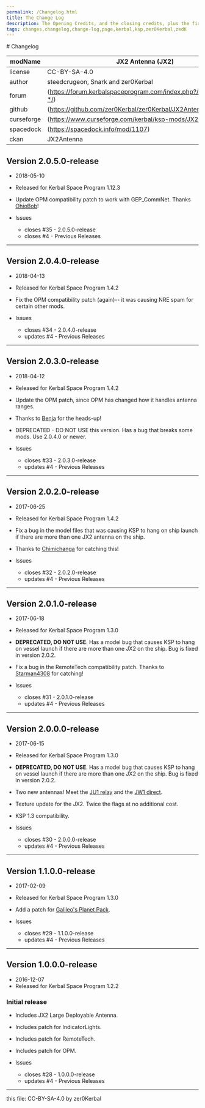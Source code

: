 ```yaml
---
permalink: /Changelog.html
title: The Change Log
description: The Opening Credits, and the closing credits, plus the first of two (or is three) end credit scenes
tags: changes,changelog,change-log,page,kerbal,ksp,zer0Kerbal,zedK
---
```

<!-- 
hdr-changelog.md v1.0.0.0
JX2 Antenna (JX2)
created: 13 May 2022
updated:
CC BY-ND 4.0 by zer0Kerbal
--># Changelog  
  
| modName    | JX2 Antenna (JX2)                                                 |
| ---------- | ----------------------------------------------------------------- |
| license    | CC-BY-SA-4.0                                                      |
| author     | steedcrugeon, Snark and zer0Kerbal                                |
| forum      | (https://forum.kerbalspaceprogram.com/index.php?/topic/153125-*/) |
| github     | (https://github.com/zer0Kerbal/zer0Kerbal/JX2Antenna)             |
| curseforge | (https://www.curseforge.com/kerbal/ksp-mods/JX2Antenna)           |
| spacedock  | (https://spacedock.info/mod/1107)                                 |
| ckan       | JX2Antenna                                                        |

## Version 2.0.5.0-release

* 2018-05-10
* Released for Kerbal Space Program 1.12.3

* Update OPM compatibility patch to work with GEP_CommNet. Thanks [OhioBob](https://forum.kerbalspaceprogram.com/index.php?/profile/128005-ohiobob/)!

* Issues
  * closes #35 - 2.0.5.0-release
  * closes #4 - Previous Releases

---

## Version 2.0.4.0-release

* 2018-04-13
* Released for Kerbal Space Program 1.4.2

* Fix the OPM compatibility patch (again)-- it was causing NRE spam for certain other mods.

* Issues
  * closes #34 - 2.0.4.0-release
  * updates #4 - Previous Releases

---

## Version 2.0.3.0-release

* 2018-04-12
* Released for Kerbal Space Program 1.4.2

* Update the OPM patch, since OPM has changed how it handles antenna ranges.
* Thanks to [Benja](https://forum.kerbalspaceprogram.com/index.php?/profile/187938-benja/) for the heads-up!
* DEPRECATED - DO NOT USE this version. Has a bug that breaks some mods. Use 2.0.4.0 or newer.

* Issues
  * closes #33 - 2.0.3.0-release
  * updates #4 - Previous Releases

---

## Version 2.0.2.0-release

* 2017-06-25
* Released for Kerbal Space Program 1.4.2

* Fix a bug in the model files that was causing KSP to hang on ship launch if there are more than one JX2 antenna on the ship.
* Thanks to [Chimichanga](http://forum.kerbalspaceprogram.com/index.php?/profile/144936-chimichanga/) for catching this!

* Issues
  * closes #32 - 2.0.2.0-release
  * updates #4 - Previous Releases

---

## Version 2.0.1.0-release

* 2017-06-18
* Released for Kerbal Space Program 1.3.0

* **DEPRECATED, DO NOT USE**. Has a model bug that causes KSP to hang on vessel launch if there are more than one JX2 on the ship. Bug is fixed in version 2.0.2.
* Fix a bug in the RemoteTech compatibility patch. Thanks to [Starman4308](http://forum.kerbalspaceprogram.com/index.php?/profile/122674-starman4308/) for catching!

* Issues
  * closes #31 - 2.0.1.0-release
  * updates #4 - Previous Releases

---

## Version 2.0.0.0-release

* 2017-06-15
* Released for Kerbal Space Program 1.3.0

* **DEPRECATED, DO NOT USE**. Has a model bug that causes KSP to hang on vessel launch if there are more than one JX2 on the ship. Bug is fixed in version 2.0.2.
* Two new antennas! Meet the [JU1 relay](https://github.com/KSPSnark/JX2Antenna/raw/master/screenshots/JU1MDA.png) and the [JW1 direct](https://github.com/KSPSnark/JX2Antenna/raw/master/screenshots/JW1MDA.png).
* Texture update for the JX2. Twice the flags at no additional cost.
* KSP 1.3 compatibility.

* Issues
  * closes #30 - 2.0.0.0-release
  * updates #4 - Previous Releases

---

## Version 1.1.0.0-release

* 2017-02-09
* Released for Kerbal Space Program 1.3.0

* Add a patch for [Galileo's Planet Pack](http://forum.kerbalspaceprogram.com/index.php?/topic/152136-122-galileos-planet-pack-official-release-v11/).

* Issues
  * closes #29 - 1.1.0.0-release
  * updates #4 - Previous Releases

---

## Version 1.0.0.0-release

* 2016-12-07
* Released for Kerbal Space Program 1.2.2

### Initial release

* Includes JX2 Large Deployable Antenna.
* Includes patch for IndicatorLights.
* Includes patch for RemoteTech.
* Includes patch for OPM.

* Issues
  * closes #28 - 1.0.0.0-release
  * updates #4 - Previous Releases

---

this file: CC-BY-SA-4.0 by zer0Kerbal
